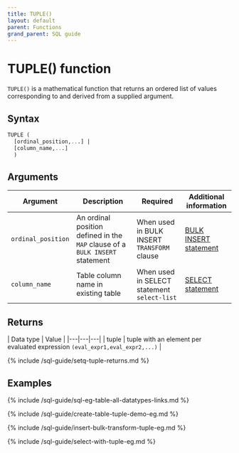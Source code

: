 ```yaml
---
title: TUPLE()
layout: default
parent: Functions
grand_parent: SQL guide
---
```


# TUPLE() function

`TUPLE()` is a mathematical function that returns an ordered list of values corresponding to and derived from a supplied argument.

## Syntax

```sql
TUPLE (
  [ordinal_position,...] |
  [column_name,...]
  )
```
<!-- original syntax
TUPLE(expr1,expr2,...)
-->

## Arguments

| Argument | Description | Required | Additional information |
|---|---|---|---|
| `ordinal_position` | An ordinal position defined in the `MAP` clause of a `BULK INSERT` statement | When used in BULK INSERT `TRANSFORM` clause | [BULK INSERT statement](/docs/sql-guide/statements/statement-insert-bulk) |
| `column_name`| Table column name in existing table | When used in SELECT statement `select-list` | [SELECT statement](/docs/sql-guide/statements/statement-select) |

## Returns

| Data type | Value |
|---|---|---|
| tuple | tuple with an element per evaluated expression `(eval_expr1,eval_expr2,...)` |

{% include /sql-guide/setq-tuple-returns.md %}

## Examples

{% include /sql-guide/sql-eg-table-all-datatypes-links.md %}

<!--older examples-->

{% include /sql-guide/create-table-tuple-demo-eg.md %}

{% include /sql-guide/insert-bulk-transform-tuple-eg.md %}

{% include /sql-guide/select-with-tuple-eg.md %}
